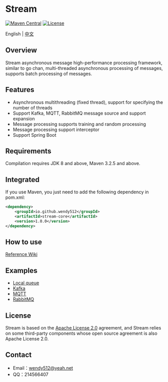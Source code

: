 # Stream

[![Maven Central](https://maven-badges.herokuapp.com/maven-central/io.github.wendy512/stream/badge.svg)](https://search.maven.org/search?q=g:io.github.wendy512%20AND%20stream)
[![License](https://img.shields.io/badge/license-Apache--2.0-green.svg)](https://www.apache.org/licenses/LICENSE-2.0.html)

English | [中文](README_zh_CN.md)

## Overview
Stream asynchronous message high-performance processing framework, similar to go chan, multi-threaded asynchronous processing of messages, supports batch processing of messages.

## Features
- Asynchronous multithreading (fixed thread), support for specifying the number of threads
- Support Kafka, MQTT, RabbitMQ message source and support expansion
- Message processing supports training and random processing
- Message processing support interceptor
- Support Spring Boot

## Requirements
Compilation requires JDK 8 and above, Maven 3.2.5 and above.

## Integrated
If you use Maven, you just need to add the following dependency in pom.xml:
```xml  
<dependency>
    <groupId>io.github.wendy512</groupId>
    <artifactId>stream-core</artifactId>
    <version>1.0.0</version>
</dependency>
``` 

## How to use

[Reference Wiki](https://github.com/wendy512/stream/wiki)

## Examples
* [Local queue](https://github.com/wendy512/stream/tree/master/samples/local-sample)
* [Kafka](https://github.com/wendy512/stream/tree/master/samples/kafka-sample)
* [MQTT](https://github.com/wendy512/stream/tree/master/samples/mqtt-sample)
* [RabbitMQ](https://github.com/wendy512/stream/tree/master/samples/rabbitmq-sample)

## License
Stream is based on the [Apache License 2.0](./LICENSE) agreement, and Stream relies on some third-party components whose open source agreement is also Apache License 2.0.
## Contact

- Email：<wendy512@yeah.net>
- QQ：214566407
